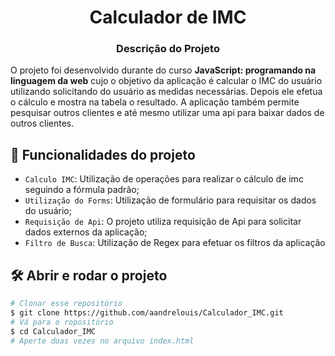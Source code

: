 <h1 align="center"> Calculador de IMC </h1>


<h3 align="center"> Descrição do Projeto </h1>

O projeto foi desenvolvido durante do curso **JavaScript: programando na linguagem da web** cujo o objetivo da aplicação é calcular o IMC do usuário utilizando solicitando do usuário as medidas necessárias. Depois ele efetua o cálculo e mostra na tabela o resultado. A aplicação também permite pesquisar outros clientes e até mesmo utilizar uma api para baixar dados de outros clientes.

## :hammer: Funcionalidades do projeto

- `Calculo IMC`: Utilização de operações para realizar o cálculo de imc seguindo a fórmula padrão;
- `Utilização do Forms`: Utilização de formulário para requisitar os dados do usuário;
- `Requisição de Api`: O projeto utiliza requisição de Api para solicitar dados externos da aplicação;
- `Filtro de Busca`: Utilização de Regex para efetuar os filtros da aplicação



## 🛠️ Abrir e rodar o projeto

```bash
# Clonar esse repositório
$ git clone https://github.com/aandrelouis/Calculador_IMC.git
# Vá para o ropositório
$ cd Calculador_IMC
# Aperte duas vezes no arquivo index.html
```
